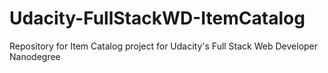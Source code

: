 # Udacity-FullStackWD-ItemCatalog
Repository for Item Catalog project for Udacity's Full Stack Web Developer Nanodegree
